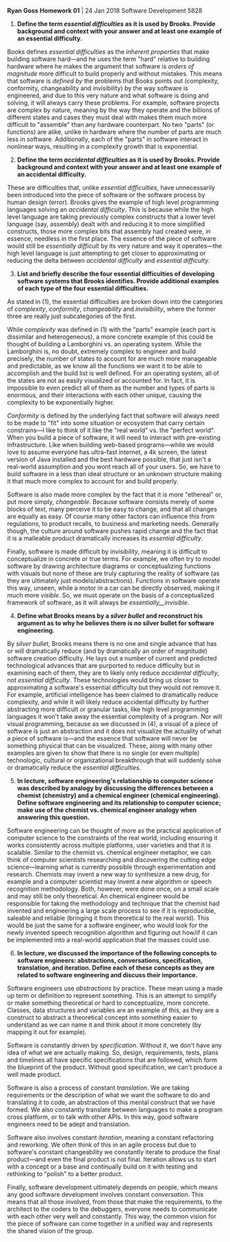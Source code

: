 **Ryan Goss**
**Homework 01** | 24 Jan 2018
Software Development 5828

1. **Define the term _essential difficulties_ as it is used by Brooks. Provide background and context with your answer and at least one example of an essential difficulty.**

Books defines _essential difficulties_ as the _inherent properties_ that make building software hard—and he uses the term &quot;hard&quot; relative to building hardware where he makes the argument that software is _orders of magnitude_ more difficult to build properly and without mistakes. This means that software is _defined by_ the problems that Books points out (complexity, conformity, changeability and invisibility) by the way software is engineered, and due to this very nature and what software is doing and solving, it will always carry these problems. For example, software projects are complex by nature, meaning by the way they operate and the billions of different states and cases they must deal with makes them much more difficult to &quot;assemble&quot; than any hardware counterpart. No two &quot;parts&quot; (or functions) are alike, unlike in hardware where the number of parts are much less in software. Additionally, each of the &quot;parts&quot; in software interact in nonlinear ways, resulting in a complexity growth that is exponential.

2. **Define the term _accidental difficulties_ as it is used by Brooks. Provide background and context with your answer and at least one example of an accidental difficulty.**

These are difficulties that, unlike _essential difficulties_, have unnecessarily been introduced into the piece of software or the software process by human design (error). Brooks gives the example of high level programming languages solving an _accidental difficulty_. This is because while the high level language are taking previously complex constructs that a lower level language (say, assembly) dealt with and reducing it to more simplified constructs, those more complex bits that assembly had created were, in essence, needless in the first place. The essence of the piece of software would still be _essentially difficult_ by its very nature and way it operates—the high level language is just attempting to get closer to approximating or reducing the delta between _accidental difficulty_ and _essential difficulty_.

3. **List and briefly describe the four essential difficulties of developing software systems that Brooks identifies. Provide additional examples of each type of the four essential difficulties.**

As stated in (1), the essential difficulties are broken down into the categories of _complexity_, _conformity_, _changeability_ and _invisibility_, where the former three are really just subcategories of the first.

While _complexity_ was defined in (1) with the &quot;parts&quot; example (each part is dissimilar and heterogeneous), a more concrete example of this could be thought of building a Lamborghini vs. an operating system. While the Lamborghini is, no doubt, extremely complex to engineer and build precisely, the number of states to account for are much more manageable and predictable, as we know all the functions we want it to be able to accomplish and the build list is well defined. For an operating system, all of the states are not as easily visualized or accounted for. In fact, it is impossible to even predict all of them as the number and types of parts is enormous, and their interactions with each other unique, causing the complexity to be exponentially higher.

_Conformity_ is defined by the underlying fact that software will always need to be made to &quot;fit&quot; into some situation or ecosystem that carry certain constrains—I like to think of it like the &quot;real world&quot; vs. the &quot;perfect world&quot;. When you build a piece of software, it will need to interact with pre-existing infrastructure. Like when building web-based programs—while we would love to assume everyone has ultra-fast internet, a 4k screen, the latest version of Java installed and the best hardware possible, that just isn&#39;t a real-world assumption and you wont reach all of your users. So, we have to build software in a less than ideal structure or an unknown structure making it that much more complex to account for and build properly.

Software is also made more complex by the fact that it is more &quot;ethereal&quot; or, put more simply, _changeable_. Because software consists merely of some blocks of text, many perceive it to be easy to change, and that all changes are equally as easy. Of course many other factors can influence this from regulations, to product recalls, to business and marketing needs. Generally though, the culture around software pushes rapid change and the fact that it is a malleable product dramatically increases its _essential difficulty_.

Finally, software is made difficult by _invisibility_, meaning it is difficult to conceptualize in concrete or true terms. For example, we often try to model software by drawing architecture diagrams or conceptualizing functions with visuals but none of these are truly capturing the reality of software (as they are ultimately just models/abstractions). Functions in software operate this way, unseen, while a motor in a car can be directly observed, making it much more _visible_. So, we must operate on the basis of a conceptualized framework of software, as it will always be _essentially__invisible_.

4. **Define what Brooks means by a _silver bullet_ and reconstruct his argument as to why he believes there is no silver bullet for software engineering.**

By _silver bullet,_ Brooks means there is no one and single advance that has or will dramatically reduce (and by dramatically an order of magnitude) software creation difficulty. He lays out a number of current and predicted technological advances that are purported to reduce difficulty but in examining each of them, they are to likely only reduce _accidental difficulty_, not _essential difficulty_.  These technologies would bring us closer to approximating a software&#39;s essential difficulty but they would not remove it. For example, artificial intelligence has been claimed to dramatically reduce complexity, and while it will likely reduce accidental difficulty by further abstracting more difficult or granular tasks, like high level programming languages it won&#39;t take away the essential complexity of a program. Nor will visual programming, because as we discussed in (4), a visual of a piece of software is just an abstraction and it does not visualize the actuality of what a piece of software is—and the essence that software will never be something physical that can be visualized. These, along with many other examples are given to show that there is no single (or even multiple) technologic, cultural or organizational breakthrough that will suddenly solve or dramatically reduce the _essential difficulties_.

5. **In lecture, software engineering&#39;s relationship to computer science was described by analogy by discussing the differences between a chemist (chemistry) and a chemical engineer (chemical engineering). Define software engineering and its relationship to computer science; make use of the chemist vs. chemical engineer analogy when answering this question.**

Software engineering can be thought of more as the practical application of computer science to the constraints of the real world, including ensuring it works consistently across multiple platforms, user varieties and that it is scalable. Similar to the chemist vs. chemical engineer metaphor, we can think of computer scientists researching and discovering the cutting edge science—learning what is currently possible through experimentation and research. Chemists may invent a new way to synthesize a new drug, for example and a computer scientist may invent a new algorithm or speech recognition methodology. Both, however, were done once, on a small scale and may still be only theoretical. An chemical engineer would be responsible for taking the methodology and technique that the chemist had invented and engineering a large scale process to see if it is reproducible, saleable and reliable (bringing it from theoretical to the real world). This would be just the same for a software engineer, who would look for the newly invented speech recognition algorithm and figuring out how/if it can be implemented into a real-world application that the masses could use.

6. **In lecture, we discussed the importance of the following concepts to software engineers: abstractions, conversations, specification, translation, and iteration. Define each of these concepts as they are related to software engineering and discuss their importance.**

Software engineers use _abstractions_ by practice. These mean using a made up term or definition to represent something. This is an attempt to simplify or make something theoretical or hard to conceptualize, more concrete. Classes, data structures and variables are an example of this, as they are a construct to abstract a theoretical concept into something easier to understand as we can name it and think about it more concretely (by mapping it out for example).

Software is constantly driven by _specification_. Without it, we don&#39;t have any idea of what we are actually making. So, design, requirements, tests, plans and timelines all have specific specifications that are followed, which form the blueprint of the product. Without good specification, we can&#39;t produce a well made product.

Software is also a process of constant _translation_. We are taking requirements or the description of what we want the software to do and translating it to code, an abstraction of this mental construct that we have formed. We also constantly translate between languages to make a program cross platform, or to talk with other APIs. In this way, good software engineers need to be adept and translation.

Software also involves constant _iteration_, meaning a constant refactoring and reworking. We often think of this in an agile process but due to software&#39;s constant changeability we constantly iterate to produce the final product—and even the final product is not final. Iteration allows us to start with a concept or a base and continually build on it with testing and rethinking to &quot;polish&quot; to a better product.

Finally, software development ultimately depends on people, which means any good software development involves constant _conversation_. This means that all those involved, from those that make the requirements, to the architect to the coders to the debuggers, everyone needs to communicate with each other very well and constantly. This way, the common vision for the piece of software can come together in a unified way and represents the shared vision of the group.